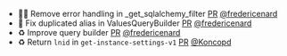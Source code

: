- 🧑‍💻 Remove error handling in _get_sqlalchemy_filter [PR](https://github.com/laminlabs/laminhub/pull/1385) [@fredericenard](https://github.com/fredericenard)
- 🐛 Fix duplicated alias in ValuesQueryBuilder [PR](https://github.com/laminlabs/laminhub/pull/1384) [@fredericenard](https://github.com/fredericenard)
- ♻️ Improve query builder [PR](https://github.com/laminlabs/laminhub/pull/1333) [@fredericenard](https://github.com/fredericenard)
- ♻️ Return `lnid` in `get-instance-settings-v1` [PR](https://github.com/laminlabs/laminhub/pull/1380) [@Koncopd](https://github.com/Koncopd)
